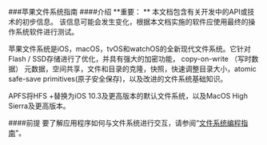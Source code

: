###苹果文件系统指南
####介绍
**重要： ** 本文档包含有关开发中的API或技术的初步信息。 该信息可能会发生变化，根据本文档实施的软件应使用最终的操作系统软件进行测试。

苹果文件系统是iOS，macOS，tvOS和watchOS的全新现代文件系统。它针对Flash / SSD存储进行了优化，并具有强大的加密功能， copy-on-write （写时数据） 元数据，空间共享，文件和目录的克隆，快照，快速调整目录大小，atomic safe-save primitives(原子安全保存)，以及改进的文件系统基础知识。

APFS将HFS +替换为iOS 10.3及更高版本的默认文件系统，以及MacOS High Sierra及更高版本。

####前提
要了解应用程序如何与文件系统进行交互，请参阅“[文件系统编程指南](https://developer.apple.com/library/content/documentation/FileManagement/Conceptual/FileSystemProgrammingGuide/Introduction/Introduction.html)”。
